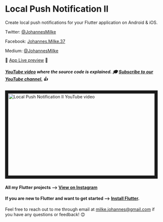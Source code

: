 # Local Push Notification II
Create local push notifications for your Flutter application on Android & iOS.

Twitter: [@JohannesMilke](https://twitter.com/JohannesMilke "Twitter Johannes Milke")

Facebook: [Johannes.Milke.37](https://www.facebook.com/johannes.milke.37 "Facebook Johannes Milke")

Medium: [@JohannesMilke](https://medium.com/@johannesmilke  "Flutter Articles of Johannes Milke")

:dizzy: [App Live preview](https://www.instagram.com/p/BwWgHwig9Cz/ "Live preview on Instagram") :dizzy:

##### [YouTube video](https://www.youtube.com/watch?v=lVDO58jCiCo "Youtube Johannes Milke") where the *source code* is explained. :mortar_board: [Subscribe to our YouTube channel.](http://www.youtube.com/channel/UC0FD2apauvegCcsvqIBceLA?sub_confirmation=1 "YouTube Subscribe Johannes Milke") :thumbsup:  
<a href="https://www.youtube.com/watch?v=lVDO58jCiCo&feature=player_embedded
" target="_blank"><img src="http://img.youtube.com/vi/lVDO58jCiCo/maxresdefault.jpg" 
alt="Local Push Notification II YouTube video" width="480" height="270" border="10" /></a>

#### All my Flutter projects --> [View on Instagram](https://www.instagram.com/johannesmilke/ "My Flutter projects")

#### If you are new to Flutter and want to get started --> [Install Flutter](https://flutter.io/docs/get-started/install "Get started with Flutter").


Feel free to reach out to me through email at milke.johannes@gmail.com if you have any questions or feedback! :blush:
